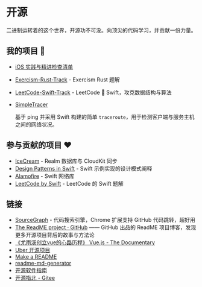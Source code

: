 # 开源

二进制运转着的这个世界，开源功不可没。向顶尖的代码学习，并贡献一份力量。

## 我的项目 🚀

- [iOS 实践与精进检查清单](https://github.com/Binlogo/iOS-Practice-Checklist)

- [Exercism-Rust-Track](https://github.com/Binlogo/Exercism-Rust-Track) - Exercism Rust 题解

- [LeetCode-Swift-Track](https://github.com/Binlogo/LeetCode-Swift-Track) - LeetCode 💖 Swift，攻克数据结构与算法

- [SimpleTracer](https://github.com/Binlogo/SimpleTracer)

  基于 ping 并采用 Swift 构建的简单 `traceroute`，用于检测客户端与服务主机之间的网络状况。

## 参与贡献的项目 ❤️

- [IceCream](https://github.com/caiyue1993/IceCream) - Realm 数据库与 CloudKit 同步
- [Design Patterns in Swift](https://github.com/ochococo/Design-Patterns-In-Swift) - Swift 示例实现的设计模式阐释
- [Alamofire](https://github.com/Alamofire/Alamofire) - Swift 网络库
- [LeetCode by Swift](https://github.com/soapyigu/LeetCode-Swift) - LeetCode 的 Swift 题解

## 链接

- [SourceGraph](https://sourcegraph.com) - 代码搜索引擎，Chrome 扩展支持 GitHub 代码跳转，超好用
- [The ReadME project · GitHub](https://github.com/readme) —— GitHub 出品的 ReadME 项目博客，发现更多开源项目背后的故事与方法论
- [《尤雨溪创立vue的心路历程》 Vue.js - The Documentary](https://www.bilibili.com/video/av92525472/)
- [Uber 开源项目](https://uber.github.io/#/projects)
- [Make a README](https://www.makeareadme.com/)
- [readme-md-generator](https://github.com/kefranabg/readme-md-generator)
- [开源软件指南](https://opensource.guide/zh-hans/)
- [开源指北 - Gitee](https://gitee.com/opensource-guide/)
